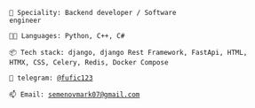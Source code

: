 <code>👾 Speciality: Backend developer / Software engineer</code><br>

<code>🧑‍💻 Languages: Python, C++, C#</code>

<code>📦 Tech stack: django, django Rest Framework, FastApi, HTML, HTMX, CSS, Celery, Redis, Docker Compose</code>

<code>💬 telegram: [@fufic123](https://telegram.me/fufic123)</code>

<code>📫 Email: [semenovmark07@gmail.com](mailto:semenovmark07@gmail.com)</code><br>


